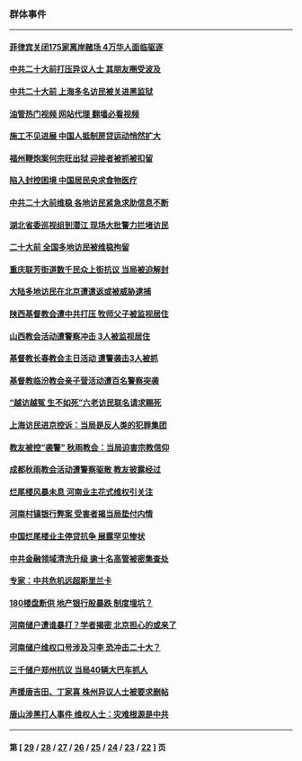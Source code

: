 ### 群体事件
---
#### [菲律宾关闭175家离岸赌场 4万华人面临驱逐](../../pages/ncid279/n13833169.md?09271245) 
#### [中共二十大前打压异议人士 其朋友圈受波及](../../pages/ncid279/n13833136.md?09271245) 
#### [中共二十大前 上海多名访民被关进黑监狱](../../pages/ncid279/n13829500.md?09271245) 
#### [油管热门视频 网站代理 翻墙必看视频](http://209.222.30.114:81/youtube.html?09271245)
#### [施工不见进展 中国人抵制房贷运动悄然扩大](../../pages/ncid279/n13828435.md?09271245) 
#### [福州鞭炮案何宗旺出狱 迎接者被抓被扣留](../../pages/ncid279/n13824304.md?09271245) 
#### [陷入封控困境 中国居民央求食物医疗](../../pages/ncid279/n13823589.md?09271245) 
#### [中共二十大前维稳 各地访民紧急求助信息不断](../../pages/ncid279/n13822888.md?09271245) 
#### [湖北省委巡视组到潜江 现场大批警力拦堵访民](../../pages/ncid279/n13820243.md?09271245) 
#### [二十大前 全国多地访民被维稳拘留](../../pages/ncid279/n13819431.md?09271245) 
#### [重庆联芳街道数千民众上街抗议 当局被迫解封](../../pages/ncid279/n13812220.md?09271245) 
#### [大陆多地访民在北京遭遣返或被威胁逮捕](../../pages/ncid279/n13812104.md?09271245) 
#### [陕西基督教会遭中共打压 牧师父子被监视居住](../../pages/ncid279/n13811611.md?09271245) 
#### [山西教会活动遭警察冲击 3人被监视居住](../../pages/ncid279/n13808966.md?09271245) 
#### [基督教长春教会主日活动 遭警袭击3人被抓](../../pages/ncid279/n13806935.md?09271245) 
#### [基督教临汾教会亲子营活动遭百名警察突袭](../../pages/ncid279/n13806527.md?09271245) 
#### [“越访越冤 生不如死”六老访民联名请求赐死](../../pages/ncid279/n13805907.md?09271245) 
#### [上海访民进京控诉：当局是反人类的犯罪集团](../../pages/ncid279/n13803858.md?09271245) 
#### [教友被控“袭警” 秋雨教会：当局迫害宗教信仰](../../pages/ncid279/n13803563.md?09271245) 
#### [成都秋雨教会活动遭警察驱散 教友披露经过](../../pages/ncid279/n13802541.md?09271245) 
#### [烂尾楼风暴未息 河南业主花式维权引关注](../../pages/ncid279/n13794519.md?09271245) 
#### [河南村镇银行弊案 受害者揭当局垫付内情](../../pages/ncid279/n13791990.md?09271245) 
#### [中国烂尾楼业主停贷抗争 展露罕见惨状](../../pages/ncid279/n13787794.md?09271245) 
#### [中共金融领域清洗升级 逾十名高管被密集查处](../../pages/ncid279/n13782694.md?09271245) 
#### [专家：中共危机远超斯里兰卡](../../pages/ncid279/n13782248.md?09271245) 
#### [180楼盘断供 地产银行股暴跌 制度埋坑？](../../pages/ncid279/n13780778.md?09271245) 
#### [河南储户遭谁暴打？学者揭密 北京担心的或来了](../../pages/ncid279/n13779407.md?09271245) 
#### [河南储户维权口号涉及习李 恐冲击二十大？](../../pages/ncid279/n13778148.md?09271245) 
#### [三千储户郑州抗议 当局40辆大巴车抓人](../../pages/ncid279/n13777593.md?09271245) 
#### [声援唐吉田、丁家喜 株州异议人士被要求删帖](../../pages/ncid279/n13775534.md?09271245) 
#### [唐山涉黑打人事件 维权人士：灾难根源是中共](../../pages/ncid279/n13773534.md?09271245) 

---
#### 第 [ [29](./29.md?09271245) / [28](./28.md?09271245) / [27](./27.md?09271245) / [26](./26.md?09271245) / [25](./25.md?09271245) / [24](./24.md?09271245) / [23](./23.md?09271245) / [22](./22.md?09271245) ] 页
